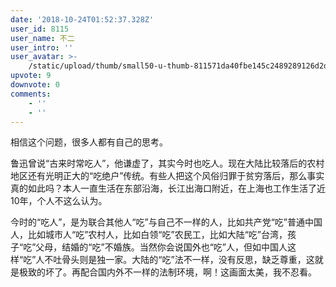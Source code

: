 ```yaml
---
date: '2018-10-24T01:52:37.328Z'
user_id: 8115
user_name: 不二
user_intro: ''
user_avatar: >-
    /static/upload/thumb/small50-u-thumb-811571da40fbe145c2489289126d2dc60116d4520a3c.png
upvote: 9
downvote: 0
comments:
    - ''
    - ''
---
```


相信这个问题，很多人都有自己的思考。

鲁迅曾说“古来时常吃人”，他谦虚了，其实今时也吃人。现在大陆比较落后的农村地区还有光明正大的“吃绝户”传统。有些人把这个风俗归罪于贫穷落后，那么事实真的如此吗？本人一直生活在东部沿海，长江出海口附近，在上海也工作生活了近10年，个人不这么认为。

今时的“吃人”，是为联合其他人“吃”与自己不一样的人，比如共产党“吃”普通中国人，比如城市人“吃”农村人，比如白领“吃”农民工，比如大陆“吃”台湾，孩子“吃”父母，结婚的“吃”不婚族。当然你会说国外也“吃”人，但如中国人这样“吃”人不吐骨头则是独一家。大陆的“吃”法不一样，没有反思，缺乏尊重，这就是极致的坏了。再配合国内外不一样的法制环境，啊！这画面太美，我不忍看。
